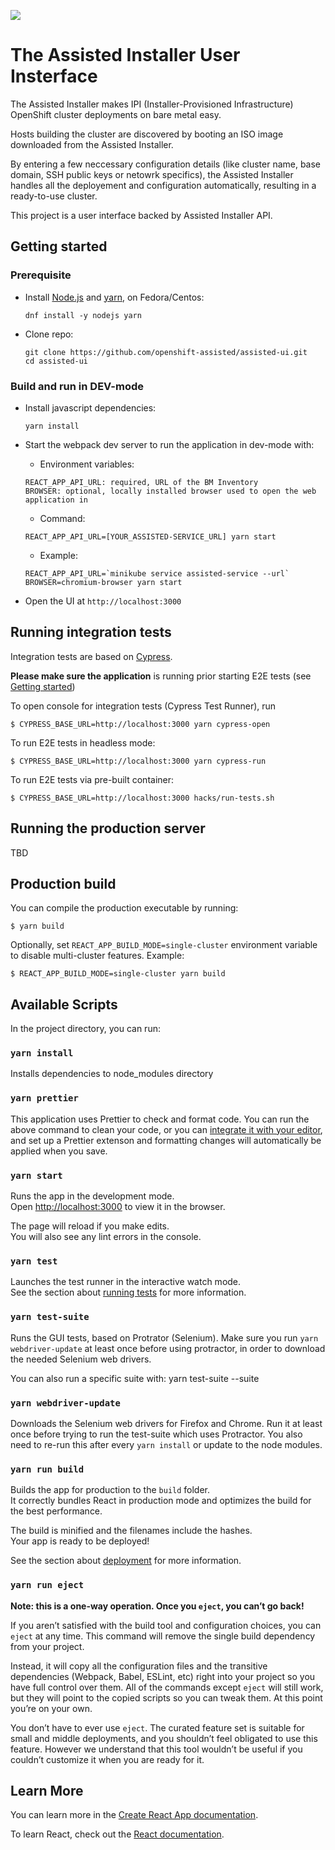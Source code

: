 ![](https://github.com/openshift-assisted/assisted-ui/workflows/Build%20and%20push/badge.svg)

# The Assisted Installer User Insterface

The Assisted Installer makes IPI (Installer-Provisioned Infrastructure) OpenShift cluster deployments on bare metal easy.

Hosts building the cluster are discovered by booting an ISO image downloaded from the Assisted Installer.

By entering a few neccessary configuration details (like cluster name, base domain, SSH public keys or netowrk specifics), the Assisted Installer handles all the deployement and configuration automatically, resulting in a ready-to-use cluster.

This project is a user interface backed by Assisted Installer API.

## Getting started

### Prerequisite

- Install [Node.js](https://nodejs.org/en) and [yarn](https://yarnpkg.com/), on Fedora/Centos:
  ```
  dnf install -y nodejs yarn
  ```
- Clone repo:
  ```
  git clone https://github.com/openshift-assisted/assisted-ui.git
  cd assisted-ui
  ```

### Build and run in DEV-mode

- Install javascript dependencies:
  ```
  yarn install
  ```
- Start the webpack dev server to run the application in dev-mode with:

  - Environment variables:

  ```
  REACT_APP_API_URL: required, URL of the BM Inventory
  BROWSER: optional, locally installed browser used to open the web application in
  ```

  - Command:

  ```
  REACT_APP_API_URL=[YOUR_ASSISTED-SERVICE_URL] yarn start
  ```

  - Example:

  ```
  REACT_APP_API_URL=`minikube service assisted-service --url` BROWSER=chromium-browser yarn start
  ```

- Open the UI at `http://localhost:3000`

## Running integration tests

Integration tests are based on [Cypress](https://www.cypress.io/).

**Please make sure the application** is running prior starting E2E tests (see
[Getting started](#2-getting-started))

To open console for integration tests (Cypress Test Runner), run

```
$ CYPRESS_BASE_URL=http://localhost:3000 yarn cypress-open
```

To run E2E tests in headless mode:

```
$ CYPRESS_BASE_URL=http://localhost:3000 yarn cypress-run
```

To run E2E tests via pre-built container:

```
$ CYPRESS_BASE_URL=http://localhost:3000 hacks/run-tests.sh
```

## Running the production server

TBD

## Production build

You can compile the production executable by running:

```
$ yarn build
```

Optionally, set `REACT_APP_BUILD_MODE=single-cluster` environment variable to disable multi-cluster features.
Example:

```
$ REACT_APP_BUILD_MODE=single-cluster yarn build
```

## Available Scripts

In the project directory, you can run:

### `yarn install`

Installs dependencies to node_modules directory

### `yarn prettier`

This application uses Prettier to check and format code. You can run the above command to clean your
code, or you can [integrate it with your editor](https://prettier.io/docs/en/editors.html), and set
up a Prettier extenson and formatting changes will automatically be applied when you save.

### `yarn start`

Runs the app in the development mode.<br> Open [http://localhost:3000](http://localhost:3000) to
view it in the browser.

The page will reload if you make edits.<br> You will also see any lint errors in the console.

### `yarn test`

Launches the test runner in the interactive watch mode.<br> See the section about
[running tests](https://facebook.github.io/create-react-app/docs/running-tests) for more
information.

### `yarn test-suite`

Runs the GUI tests, based on Protrator (Selenium). Make sure you run `yarn webdriver-update` at
least once before using protractor, in order to download the needed Selenium web drivers.

You can also run a specific suite with: yarn test-suite --suite <suite-name>

### `yarn webdriver-update`

Downloads the Selenium web drivers for Firefox and Chrome. Run it at least once before trying to run
the test-suite which uses Protractor. You also need to re-run this after every `yarn install` or
update to the node modules.

### `yarn run build`

Builds the app for production to the `build` folder.<br> It correctly bundles React in production
mode and optimizes the build for the best performance.

The build is minified and the filenames include the hashes.<br> Your app is ready to be deployed!

See the section about [deployment](https://facebook.github.io/create-react-app/docs/deployment) for
more information.

### `yarn run eject`

**Note: this is a one-way operation. Once you `eject`, you can’t go back!**

If you aren’t satisfied with the build tool and configuration choices, you can `eject` at any time.
This command will remove the single build dependency from your project.

Instead, it will copy all the configuration files and the transitive dependencies (Webpack, Babel,
ESLint, etc) right into your project so you have full control over them. All of the commands except
`eject` will still work, but they will point to the copied scripts so you can tweak them. At this
point you’re on your own.

You don’t have to ever use `eject`. The curated feature set is suitable for small and middle
deployments, and you shouldn’t feel obligated to use this feature. However we understand that this
tool wouldn’t be useful if you couldn’t customize it when you are ready for it.

## Learn More

You can learn more in the
[Create React App documentation](https://facebook.github.io/create-react-app/docs/getting-started).

To learn React, check out the [React documentation](https://reactjs.org/).
